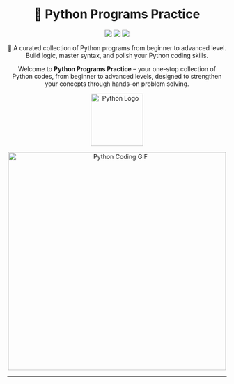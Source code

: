 <h1 align="center">🐍 Python Programs Practice</h1>

<p align="center">
  <img src="https://img.shields.io/badge/Python-3.x-blue?logo=python&logoColor=white" />
  <img src="https://img.shields.io/github/stars/your-username/Python_programs_practice?style=social" />
  <img src="https://img.shields.io/badge/License-MIT-green.svg" />
</p>

<p align="center">
  🚀 A curated collection of Python programs from beginner to advanced level.<br>
  Build logic, master syntax, and polish your Python coding skills.
</p>

<p align="center">
  Welcome to <strong>Python Programs Practice</strong> – your one-stop collection of Python codes, from beginner to advanced levels, designed to strengthen your concepts through hands-on problem solving.
</p>

<p align="center">
  <img src="https://upload.wikimedia.org/wikipedia/commons/c/c3/Python-logo-notext.svg" width="120" alt="Python Logo">
</p>

<p align="center">
  <img src="https://raw.githubusercontent.com/rajkumaar23/random-assets/master/code-typing.gif" width="500" alt="Python Coding GIF">
</p>

---
